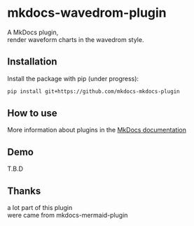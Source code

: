 mkdocs-wavedrom-plugin
=========================================================
A MkDocs plugin,  
render waveform charts in the wavedrom style.



Installation
--------------------------

Install the package with pip (under progress):

```bash
pip install git+https://github.com/mkdocs-mkdocs-plugin
```



How to use
--------------------------
More information about plugins in the [MkDocs documentation][mkdocs-plugins]

[mkdocs-plugins]: http://www.mkdocs.org/user-guide/plugins/



Demo
--------------------------
T.B.D



Thanks
--------------------------
a lot part of this plugin  
were came from mkdocs-mermaid-plugin

